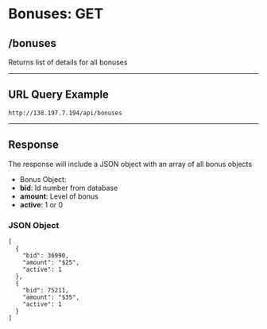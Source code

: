 # Bonuses: GET

## /bonuses

Returns list of details for all bonuses

---

## URL Query Example

```
http://138.197.7.194/api/bonuses
```

---

## Response

The response will include a JSON object with an array of all bonus objects

- Bonus Object:
 - **bid**: Id number from database
 - **amount**: Level of bonus
 - **active**: 1 or 0

### JSON Object

```
[
  {
    "bid": 36990,
    "amount": "$25",
    "active": 1
  },
  {
    "bid": 75211,
	"amount": "$35",
	"active": 1
  }
]
```
